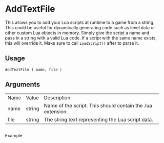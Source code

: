 # AddTextFile

This allows you to add your Lua scripts at runtime to a game from a string. This could be useful for dynamically generating code such as level data or other custom Lua objects in memory. Simply give the script a name and pass in a string with a valid Lua code. If a script with the same name exists, this will override it. Make sure to call `LoadScript()` after to parse it.

## Usage

`AddTextFile ( name, file )`

## Arguments

<table>
  <tr>
    <td>Name</td>
    <td>Value</td>
    <td>Description</td>
  </tr>
  <tr>
    <td>name</td>
    <td>string</td>
    <td>Name of the script. This should contain the .lua extension.</td>
  </tr>
  <tr>
    <td>file</td>
    <td>string</td>
    <td>The string text representing the Lua script data.</td>
  </tr>
</table>


## Example

